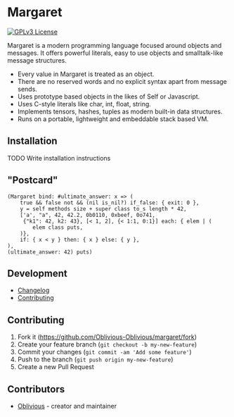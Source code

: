 # Margaret

[![GPLv3 License](https://img.shields.io/badge/license-GPL%20v3-yellow.svg)](./LICENSE)

Margaret is a modern programming language focused around objects and messages.
It offers powerful literals, easy to use objects and smalltalk-like message structures.

* Every value in Margaret is treated as an object.
* There are no reserved words and no explicit syntax apart from message sends.
* Uses prototype based objects in the likes of Self or Javascript.
* Uses C-style literals like char, int, float, string.
* Implements tensors, hashes, tuples as modern built-in data structures.
* Runs on a portable, lightweight and embeddable stack based VM.

## Installation

TODO Write installation instructions

## "Postcard"

```margaret
(Margaret bind: #ultimate_answer: x => (
    true && false not && (nil is_nil?) if_false: { exit: 0 },
    y = self methods size + super class to_s length * 42,
    ['a', "a", 42, 42.2, 0b0110, 0xbeef, 0o741,
     {"k1": 42, k2: 43}, [< 1, 2], {< 1:1, 0:1}] each: { elem | (
        elem class puts,
    )},
    if: { x < y } then: { x } else: { y },
),
(ultimate_answer: 42) puts)
```

## Development

- [Changelog](https://github.com/Oblivious-Oblivious/margaret/blob/master/CHANGELOG.md)
- [Contributing](https://github.com/Oblivious-Oblivious/margaret/blob/master/CONTRIBUTING.md)

## Contributing

1. Fork it (<https://github.com/Oblivious-Oblivious/margaret/fork>)
2. Create your feature branch (`git checkout -b my-new-feature`)
3. Commit your changes (`git commit -am 'Add some feature'`)
4. Push to the branch (`git push origin my-new-feature`)
5. Create a new Pull Request

## Contributors

- [Oblivious](https://github.com/Oblivious-Oblivious) - creator and maintainer
